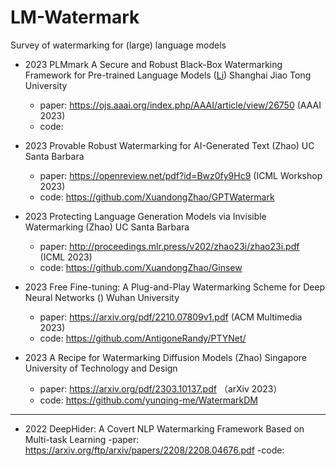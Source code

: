 # LM-Watermark
Survey of watermarking for (large) language models

- 2023 PLMmark A Secure and Robust Black-Box Watermarking Framework for Pre-trained Language Models ([Li](https://solour-lfq.github.io/)) Shanghai Jiao Tong University 
  - paper: https://ojs.aaai.org/index.php/AAAI/article/view/26750 (AAAI 2023)
  - code:  

- 2023 Provable Robust Watermarking for AI-Generated Text (Zhao) UC Santa Barbara
  - paper: https://openreview.net/pdf?id=Bwz0fy9Hc9 (ICML Workshop 2023)
  - code: https://github.com/XuandongZhao/GPTWatermark

- 2023 Protecting Language Generation Models via Invisible Watermarking (Zhao) UC Santa Barbara
  - paper: http://proceedings.mlr.press/v202/zhao23i/zhao23i.pdf (ICML 2023)
  - code: https://github.com/XuandongZhao/Ginsew

- 2023 Free Fine-tuning: A Plug-and-Play Watermarking Scheme for Deep Neural Networks () Wuhan University
  - paper: https://arxiv.org/pdf/2210.07809v1.pdf (ACM Multimedia 2023)
  - code: https://github.com/AntigoneRandy/PTYNet/

- 2023 A Recipe for Watermarking Diffusion Models (Zhao) Singapore University of Technology and Design
  - paper: https://arxiv.org/pdf/2303.10137.pdf （arXiv 2023）
  - code: https://github.com/yunqing-me/WatermarkDM

---

- 2022 DeepHider: A Covert NLP Watermarking Framework Based on Multi-task Learning 
  -paper: https://arxiv.org/ftp/arxiv/papers/2208/2208.04676.pdf
  -code: 
